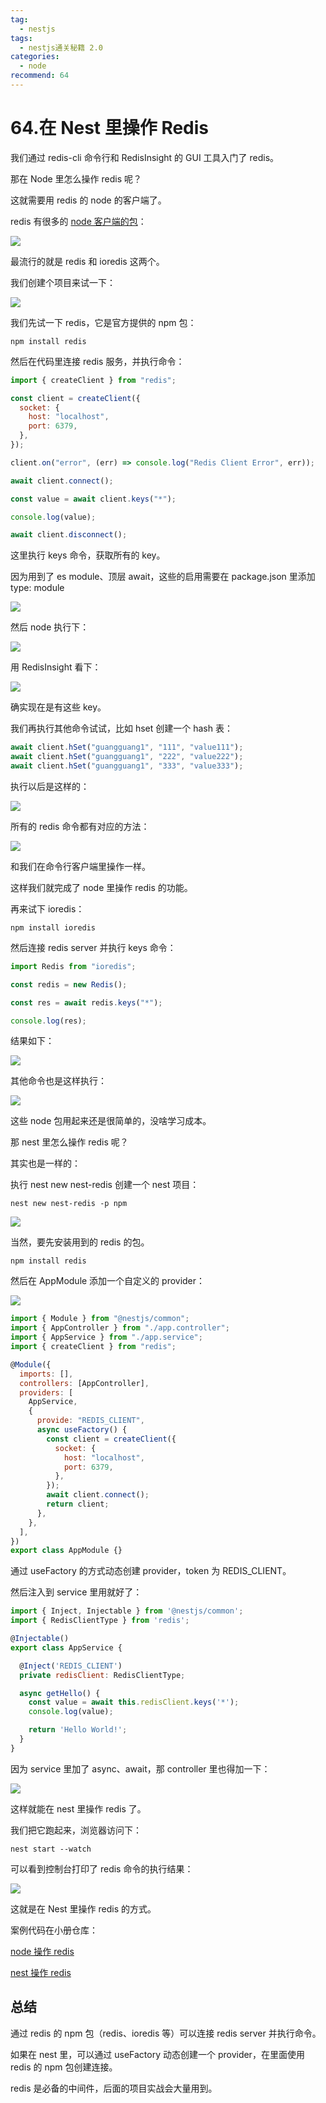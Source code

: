 ```yaml
---
tag:
  - nestjs
tags:
  - nestjs通关秘籍 2.0
categories:
  - node
recommend: 64
---
```


# 64.在 Nest 里操作 Redis

我们通过 redis-cli 命令行和 RedisInsight 的 GUI 工具入门了 redis。

那在 Node 里怎么操作 redis 呢？

这就需要用 redis 的 node 的客户端了。

redis 有很多的 [node 客户端的包](https://redis.io/resources/clients/#nodejs)：

![](/nestjsCheats/image-1913.jpg)

最流行的就是 redis 和 ioredis 这两个。

我们创建个项目来试一下：

![](/nestjsCheats/image-1914.jpg)

我们先试一下 redis，它是官方提供的 npm 包：

    npm install redis

然后在代码里连接 redis 服务，并执行命令：

```javascript
import { createClient } from "redis";

const client = createClient({
  socket: {
    host: "localhost",
    port: 6379,
  },
});

client.on("error", (err) => console.log("Redis Client Error", err));

await client.connect();

const value = await client.keys("*");

console.log(value);

await client.disconnect();
```

这里执行 keys 命令，获取所有的 key。

因为用到了 es module、顶层 await，这些的启用需要在 package.json 里添加 type: module

![](/nestjsCheats/image-1915.jpg)

然后 node 执行下：

![](/nestjsCheats/image-1916.jpg)

用 RedisInsight 看下：

![](/nestjsCheats/image-1917.jpg)

确实现在是有这些 key。

我们再执行其他命令试试，比如 hset 创建一个 hash 表：

```javascript
await client.hSet("guangguang1", "111", "value111");
await client.hSet("guangguang1", "222", "value222");
await client.hSet("guangguang1", "333", "value333");
```

执行以后是这样的：

![](/nestjsCheats/image-1918.jpg)

所有的 redis 命令都有对应的方法：

![](/nestjsCheats/image-1919.jpg)

和我们在命令行客户端里操作一样。

这样我们就完成了 node 里操作 redis 的功能。

再来试下 ioredis：

    npm install ioredis

然后连接 redis server 并执行 keys 命令：

```javascript
import Redis from "ioredis";

const redis = new Redis();

const res = await redis.keys("*");

console.log(res);
```

结果如下：

![](/nestjsCheats/image-1920.jpg)

其他命令也是这样执行：

![](/nestjsCheats/image-1921.jpg)

这些 node 包用起来还是很简单的，没啥学习成本。

那 nest 里怎么操作 redis 呢？

其实也是一样的：

执行 nest new nest-redis 创建一个 nest 项目：

    nest new nest-redis -p npm

![](/nestjsCheats/image-1922.jpg)

当然，要先安装用到的 redis 的包。

    npm install redis

然后在 AppModule 添加一个自定义的 provider：

![](/nestjsCheats/image-1923.jpg)

```javascript
import { Module } from "@nestjs/common";
import { AppController } from "./app.controller";
import { AppService } from "./app.service";
import { createClient } from "redis";

@Module({
  imports: [],
  controllers: [AppController],
  providers: [
    AppService,
    {
      provide: "REDIS_CLIENT",
      async useFactory() {
        const client = createClient({
          socket: {
            host: "localhost",
            port: 6379,
          },
        });
        await client.connect();
        return client;
      },
    },
  ],
})
export class AppModule {}
```

通过 useFactory 的方式动态创建 provider，token 为 REDIS_CLIENT。

然后注入到 service 里用就好了：

```javascript
import { Inject, Injectable } from '@nestjs/common';
import { RedisClientType } from 'redis';

@Injectable()
export class AppService {

  @Inject('REDIS_CLIENT')
  private redisClient: RedisClientType;

  async getHello() {
    const value = await this.redisClient.keys('*');
    console.log(value);

    return 'Hello World!';
  }
}
```

因为 service 里加了 async、await，那 controller 里也得加一下：

![](/nestjsCheats/image-1924.jpg)

这样就能在 nest 里操作 redis 了。

我们把它跑起来，浏览器访问下：

    nest start --watch

可以看到控制台打印了 redis 命令的执行结果：

![](/nestjsCheats/image-1925.jpg)

这就是在 Nest 里操作 redis 的方式。

案例代码在小册仓库：

[node 操作 redis](https://github.com/QuarkGluonPlasma/nestjs-course-code/tree/main/redis-node-test)

[nest 操作 redis](https://github.com/QuarkGluonPlasma/nestjs-course-code/tree/main/nest-redis)

## 总结

通过 redis 的 npm 包（redis、ioredis 等）可以连接 redis server 并执行命令。

如果在 nest 里，可以通过 useFactory 动态创建一个 provider，在里面使用 redis 的 npm 包创建连接。

redis 是必备的中间件，后面的项目实战会大量用到。
